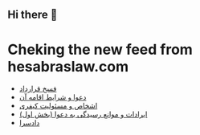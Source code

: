 ## Hi there 👋


# Cheking the new feed from hesabraslaw.com
<!-- BLOG-POST-LIST:START -->
- [فسخ قرارداد](https://hesabraslaw.com/blog/%D9%81%D8%B3%D8%AE-%D9%82%D8%B1%D8%A7%D8%B1%D8%AF%D8%A7%D8%AF/)
- [دعوا و شرایط اقامه آن](https://hesabraslaw.com/blog/%D8%AF%D8%B9%D9%88%D8%A7-%D9%88-%D8%B4%D8%B1%D8%A7%DB%8C%D8%B7-%D8%A7%D9%82%D8%A7%D9%85%D9%87-%D8%A2%D9%86/)
- [اشخاص و مسئولیت کیفری](https://hesabraslaw.com/blog/%DA%A9%DA%A9/)
- [ایرادات و موانع رسیدگی به دعوا  &lpar;بخش اول&rpar;](https://hesabraslaw.com/blog/%D8%A7%DB%8C%D8%B1%D8%A7%D8%AF%D8%A7%D8%AA-%D9%88-%D9%85%D9%88%D8%A7%D9%86%D8%B9-%D8%B1%D8%B3%DB%8C%D8%AF%DA%AF%DB%8C-%D8%A8%D9%87-%D8%AF%D8%B9%D9%88%D8%A7-%D8%A8%D8%AE%D8%B4-%D8%A7%D9%88%D9%84/)
- [دادسرا](https://hesabraslaw.com/blog/%D8%AF%D8%A7%D8%AF%D8%B3%D8%B1%D8%A7/)
<!-- BLOG-POST-LIST:END -->

<!--
**hessabras/hessabras** is a ✨ _special_ ✨ repository because its `README.md` (this file) appears on your GitHub profile.

Here are some ideas to get you started:

- 🔭 I’m currently working on ...
- 🌱 I’m currently learning ...
- 👯 I’m looking to collaborate on ...
- 🤔 I’m looking for help with ...
- 💬 Ask me about ...
- 📫 How to reach me: ...
- 😄 Pronouns: ...
- ⚡ Fun fact: ...
-->
